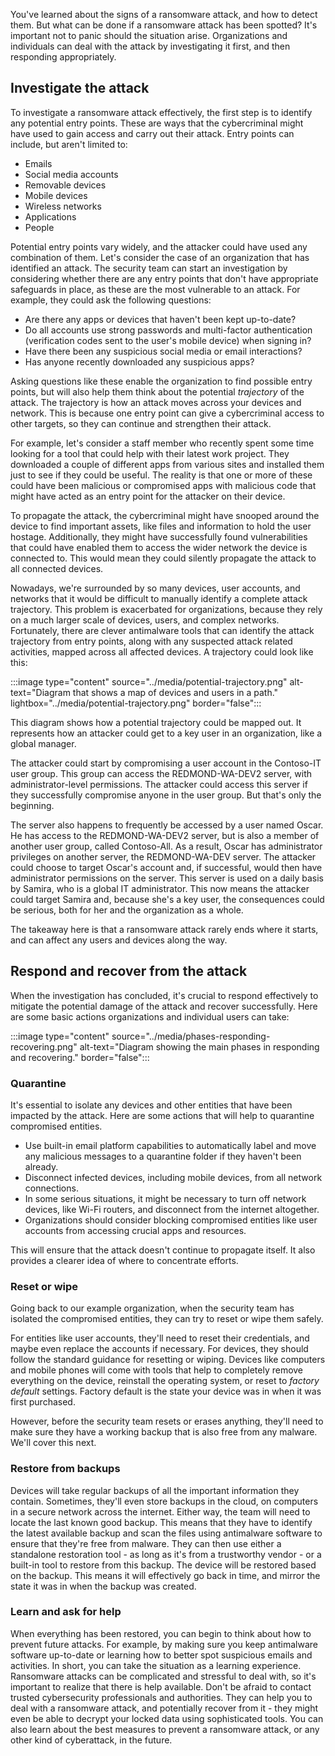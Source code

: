 You've learned about the signs of a ransomware attack, and how to detect them. But what can be done if a ransomware attack has been spotted? It's important not to panic should the situation arise. Organizations and individuals can deal with the attack by investigating it first, and then responding appropriately.

## Investigate the attack

To investigate a ransomware attack effectively, the first step is to identify any potential entry points. These are ways that the cybercriminal might have used to gain access and carry out their attack. Entry points can include, but aren't limited to:

- Emails
- Social media accounts
- Removable devices
- Mobile devices
- Wireless networks
- Applications
- People

Potential entry points vary widely, and the attacker could have used any combination of them. Let's consider the case of an organization that has identified an attack. The security team can start an investigation by considering whether there are any entry points that don't have appropriate safeguards in place, as these are the most vulnerable to an attack. For example, they could ask the following questions:

- Are there any apps or devices that haven't been kept up-to-date?
- Do all accounts use strong passwords and multi-factor authentication (verification codes sent to the user's mobile device) when signing in?
- Have there been any suspicious social media or email interactions?
- Has anyone recently downloaded any suspicious apps?

Asking questions like these enable the organization to find possible entry points, but will also help them think about the potential *trajectory* of the attack. The trajectory is how an attack moves across your devices and network. This is because one entry point can give a cybercriminal access to other targets, so they can continue and strengthen their attack.

For example, let's consider a staff member who recently spent some time looking for a tool that could help with their latest work project. They downloaded a couple of different apps from various sites and installed them just to see if they could be useful. The reality is that one or more of these could have been malicious or compromised apps with malicious code that might have acted as an entry point for the attacker on their device.

To propagate the attack, the cybercriminal might have snooped around the device to find important assets, like files and information to hold the user hostage. Additionally, they might have successfully found vulnerabilities that could have enabled them to access the wider network the device is connected to. This would mean they could silently propagate the attack to all connected devices.

Nowadays, we're surrounded by so many devices, user accounts, and networks that it would be difficult to manually identify a complete attack trajectory. This problem is exacerbated for organizations, because they rely on a much larger scale of devices, users, and complex networks. Fortunately, there are clever antimalware tools that can identify the attack trajectory from entry points, along with any suspected attack related activities, mapped across all affected devices. A trajectory could look like this:

:::image type="content" source="../media/potential-trajectory.png" alt-text="Diagram that shows a map of devices and users in a path." lightbox="../media/potential-trajectory.png" border="false":::

This diagram shows how a potential trajectory could be mapped out. It represents how an attacker could get to a key user in an organization, like a global manager.

The attacker could start by compromising a user account in the Contoso-IT user group. This group can access the REDMOND-WA-DEV2 server, with administrator-level permissions. The attacker could access this server if they successfully compromise anyone in the user group. But that's only the beginning.

The server also happens to frequently be accessed by a user named Oscar. He has access to the REDMOND-WA-DEV2 server, but is also a member of another user group, called Contoso-All. As a result, Oscar has administrator privileges on another server, the REDMOND-WA-DEV server. The attacker could choose to target Oscar's account and, if successful, would then have administrator permissions on the server. This server is used on a daily basis by Samira, who is a global IT administrator. This now means the attacker could target Samira and, because she's a key user, the consequences could be serious, both for her and the organization as a whole.

The takeaway here is that a ransomware attack rarely ends where it starts, and can affect any users and devices along the way.

## Respond and recover from the attack

When the investigation has concluded, it's crucial to respond effectively to mitigate the potential damage of the attack and recover successfully. Here are some basic actions organizations and individual users can take:

:::image type="content" source="../media/phases-responding-recovering.png" alt-text="Diagram showing the main phases in responding and recovering." border="false":::

### Quarantine

It's essential to isolate any devices and other entities that have been impacted by the attack. Here are some actions that will help to quarantine compromised entities.

- Use built-in email platform capabilities to automatically label and move any malicious messages to a quarantine folder if they haven't been already.
- Disconnect infected devices, including mobile devices, from all network connections.
- In some serious situations, it might be necessary to turn off network devices, like Wi-Fi routers, and disconnect from the internet altogether.
- Organizations should consider blocking compromised entities like user accounts from accessing crucial apps and resources.

This will ensure that the attack doesn't continue to propagate itself. It also provides a clearer idea of where to concentrate efforts.

### Reset or wipe

Going back to our example organization, when the security team has isolated the compromised entities, they can try to reset or wipe them safely.

For entities like user accounts, they'll need to reset their credentials, and maybe even replace the accounts if necessary. For devices, they should follow the standard guidance for resetting or wiping. Devices like computers and mobile phones will come with tools that help to completely remove everything on the device, reinstall the operating system, or reset to *factory default* settings. Factory default is the state your device was in when it was first purchased.

However, before the security team resets or erases anything, they'll need to make sure they have a working backup that is also free from any malware. We'll cover this next.

### Restore from backups

Devices will take regular backups of all the important information they contain. Sometimes, they'll even store backups in the cloud, on computers in a secure network across the internet. Either way, the team will need to locate the last known good backup. This means that they have to identify the latest available backup and scan the files using antimalware software to ensure that they're free from malware. They can then use either a standalone restoration tool - as long as it's from a trustworthy vendor - or a built-in tool to restore from this backup. The device will be restored based on the backup. This means it will effectively go back in time, and mirror the state it was in when the backup was created.

### Learn and ask for help

When everything has been restored, you can begin to think about how to prevent future attacks. For example, by making sure you keep antimalware software up-to-date or learning how to better spot suspicious emails and activities. In short, you can take the situation as a learning experience. Ransomware attacks can be complicated and stressful to deal with, so it's important to realize that there is help available. Don't be afraid to contact trusted cybersecurity professionals and authorities. They can help you to deal with a ransomware attack, and potentially recover from it - they might even be able to decrypt your locked data using sophisticated tools. You can also learn about the best measures to prevent a ransomware attack, or any other kind of cyberattack, in the future.
